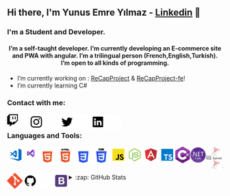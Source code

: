 ## Hi there, I'm Yunus Emre Yılmaz - [Linkedin] 👋 


### I'm a Student and Developer.


<h4 align="center">I’m a self-taught developer. I’m currently developing an E-commerce site and PWA with angular. I’m a trilingual person (French,English,Turkish). I’m open to all kinds of programming.</h3>

-  I’m currently working on : [ReCapProject] & [ReCapProject-fe]!
-  I’m currently learning C#

### Contact with me:

[<img align="left" alt="Twitch" width="25px" src="./img/twitch-black.png" />](https://twitch.tv/malmenk#gh-light-mode-only)
[<img align="left" alt="Twitch" width="25px" src="./img/twitch-white.png" />](https://twitch.tv/malmenk#gh-dark-mode-only)

[<img align="left" alt="Instagram" width="36px" src="./img/instagram-black.png" />](https://instagram.com/yeyilmaz99#gh-light-mode-only)
[<img align="left" alt="Instagram" width="36px" src="./img/instagram-white.png" />](https://instagram.com/yeyilmaz99#gh-dark-mode-only)

[<img align="left" alt="Twitter" width="36px" src="./img/twitter-black.png" />](https://twitter.com/yeyilmaz99#gh-light-mode-only)
[<img align="left" alt="Twitter" width="36px" src="./img/twitter-white.png" />](https://twitter.com/yeyilmaz99#gh-dark-mode-only)

[<img align="left" alt="Linkedin" width="36px" src="./img/linkedin-black.png" />](https://linkedin.com/in/yeyilmaz#gh-light-mode-only)
[<img align="left" alt="Linkedin" width="36px" src="./img/linkedin-white.png" />](https://linkedin.com/in/yeyilmaz#gh-dark-mode-only)



<br />

### Languages and Tools:

[<img align="left" alt="Visual Studio Code" width="38px" src="./img/vscode.png" />][vscode]
[<img align="left" alt="Visual Studio" width="35px" src="./img/Visual-Studio-Logo.png" />][VisualStudio]
[<img align="left" alt="HTML5" width="42px" src="./img/htmldark.png"  />][html]
[<img align="left" alt="HTML5" width="42px" src="./img/html.png"  />][htmldark]
[<img align="left" alt="CSS" width="42px" src="./img/cssdark.png"  />][css]
[<img align="left" alt="CSS" width="42px" src="./img/css.png"  />][cssdark]
[<img align="left" alt="JavaScript" width="38px"  src="./img/js.png" />][javascript]
[<img align="left" alt="Node.js" width="38px" src="./img/nodejs.png"  />][nodejs]
[<img align="left" alt="Angular" width="38px"  src="./img/angular.png" />][angular]
[<img align="left" alt="TypeScript" width="38px"  src="./img/typescript.png" />][typescript]
[<img align="left" alt="CSharp" width="34px" src="./img/Csharp_Logo.png" />][CSharp]
[<img align="left" alt=".NetCore" width="38px"  src="./img/net-core-logo.png" />][.NetCore]
[<img align="left" alt="Microsoft Sql Server" width="38px"  src="./img/sql.png" />][MicrosoftSqlServerDark]
[<img align="left" alt="Microsoft Sql Server" width="38px"  src="./img/sqldarkmode.png" />][MicrosoftSqlServer]
[<img align="left" alt="Git" width="36px" src="./img/git.png"  />][git]
[<img align="left" alt="GitHub" width="36px" src="./img/github-white.png" />][githubdark]
[<img align="left" alt="GitHub" width="36px" src="./img/github-dark.png" />][github]
[<img align="left" alt="Bootstrap" width="36px" src="./img/bootstrap.png"  />][bootstrap]

<br />
<br />

---

<details>
  <summary>:zap: GitHub Stats</summary>

<p><img align="left" src="https://github-readme-stats.vercel.app/api/top-langs?username=yeyilmaz99&show_icons=true&locale=en&layout=compact" alt="yeyilmaz99" /></p>

<br />

<p>&nbsp;<img align="center" src="https://github-readme-stats.vercel.app/api?username=yeyilmaz99&show_icons=true&locale=en" alt="yeyilmaz99" /></p>



</details>





[Linkedin]: https://www.linkedin.com/in/yeyilmaz/
[twitter]: https://twitter.com/yeyilmaz99
[MicrosoftSqlServer]: https://www.microsoft.com/tr-tr/sql-server/sql-server-downloads#gh-dark-mode-only
[MicrosoftSqlServerDark]: https://www.microsoft.com/tr-tr/sql-server/sql-server-downloads#gh-light-mode-only
[twitch]: https://twitch.tv/malmenk
[instagram]: https://instagram.com/yeyilmaz.io
[linkedin]: https://linkedin.com/in/yeyilmaz
[vscode]: https://code.visualstudio.com/
[html]: https://www.w3schools.com/html/#gh-dark-mode-only
[htmldark]: https://www.w3schools.com/html/#gh-light-mode-only
[css]: https://www.w3schools.com/css/#gh-dark-mode-only
[cssdark]: https://www.w3schools.com/css/#gh-light-mode-only
[javascript]: https://www.w3schools.com/js/
[nodejs]: https://nodejs.org/en/
[angular]: https://angular.io/
[typescript]: https://www.typescriptlang.org/
[git]: https://git-scm.com/
[github]: https://github.com/yeyilmaz99#gh-dark-mode-only
[githubdark]: https://github.com/yeyilmaz99#gh-light-mode-only
[ReCapProject]: https://github.com/yeyilmaz99/ReCapProject
[ReCapProject-fe]: https://github.com/yeyilmaz99/ReCapProject-fe
[bootstrap]: https://getbootstrap.com/
[photoshop]: https://www.adobe.com/tr/products/photoshop.html
[lightroom]: https://www.adobe.com/tr/products/photoshop-lightroom.html
[CSharp]: https://docs.microsoft.com/tr-tr/dotnet/csharp/
[.NetCore]: https://dotnet.microsoft.com/en-us/download
[VisualStudio]: https://visualstudio.microsoft.com/tr/


